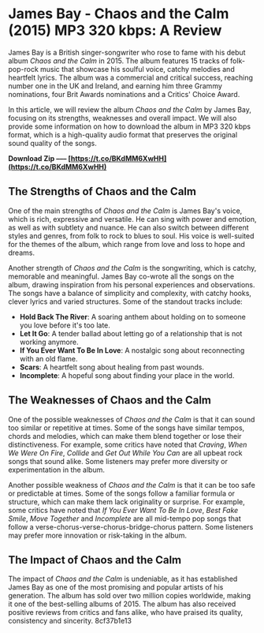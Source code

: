 # James Bay - Chaos and the Calm (2015) MP3 320 kbps: A Review
 
James Bay is a British singer-songwriter who rose to fame with his debut album *Chaos and the Calm* in 2015. The album features 15 tracks of folk-pop-rock music that showcase his soulful voice, catchy melodies and heartfelt lyrics. The album was a commercial and critical success, reaching number one in the UK and Ireland, and earning him three Grammy nominations, four Brit Awards nominations and a Critics' Choice Award.
 
In this article, we will review the album *Chaos and the Calm* by James Bay, focusing on its strengths, weaknesses and overall impact. We will also provide some information on how to download the album in MP3 320 kbps format, which is a high-quality audio format that preserves the original sound quality of the songs.
 
**Download Zip ––– [https://t.co/BKdMM6XwHH](https://t.co/BKdMM6XwHH)**


 
## The Strengths of Chaos and the Calm
 
One of the main strengths of *Chaos and the Calm* is James Bay's voice, which is rich, expressive and versatile. He can sing with power and emotion, as well as with subtlety and nuance. He can also switch between different styles and genres, from folk to rock to blues to soul. His voice is well-suited for the themes of the album, which range from love and loss to hope and dreams.
 
Another strength of *Chaos and the Calm* is the songwriting, which is catchy, memorable and meaningful. James Bay co-wrote all the songs on the album, drawing inspiration from his personal experiences and observations. The songs have a balance of simplicity and complexity, with catchy hooks, clever lyrics and varied structures. Some of the standout tracks include:
 
- **Hold Back The River**: A soaring anthem about holding on to someone you love before it's too late.
- **Let It Go**: A tender ballad about letting go of a relationship that is not working anymore.
- **If You Ever Want To Be In Love**: A nostalgic song about reconnecting with an old flame.
- **Scars**: A heartfelt song about healing from past wounds.
- **Incomplete**: A hopeful song about finding your place in the world.

## The Weaknesses of Chaos and the Calm
 
One of the possible weaknesses of *Chaos and the Calm* is that it can sound too similar or repetitive at times. Some of the songs have similar tempos, chords and melodies, which can make them blend together or lose their distinctiveness. For example, some critics have noted that *Craving*, *When We Were On Fire*, *Collide* and *Get Out While You Can* are all upbeat rock songs that sound alike. Some listeners may prefer more diversity or experimentation in the album.
 
Another possible weakness of *Chaos and the Calm* is that it can be too safe or predictable at times. Some of the songs follow a familiar formula or structure, which can make them lack originality or surprise. For example, some critics have noted that *If You Ever Want To Be In Love*, *Best Fake Smile*, *Move Together* and *Incomplete* are all mid-tempo pop songs that follow a verse-chorus-verse-chorus-bridge-chorus pattern. Some listeners may prefer more innovation or risk-taking in the album.
 
## The Impact of Chaos and the Calm
 
The impact of *Chaos and the Calm* is undeniable, as it has established James Bay as one of the most promising and popular artists of his generation. The album has sold over two million copies worldwide, making it one of the best-selling albums of 2015. The album has also received positive reviews from critics and fans alike, who have praised its quality, consistency and sincerity.
 8cf37b1e13
 
